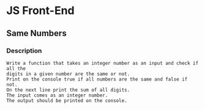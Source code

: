 # JS Front-End

## Same Numbers

### Description
    Write a function that takes an integer number as an input and check if all the
    digits in a given number are the same or not.
    Print on the console true if all numbers are the same and false if not. 
    On the next line print the sum of all digits.
    The input comes as an integer number.
    The output should be printed on the console.

